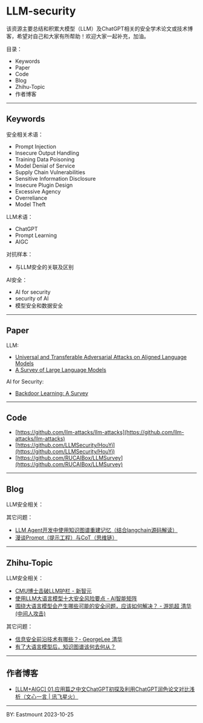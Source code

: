 # LLM-security
该资源主要总结和积累大模型（LLM）及ChatGPT相关的安全学术论文或技术博客，希望对自己和大家有所帮助！欢迎大家一起补充，加油。

目录：
- Keywords
- Paper
- Code
- Blog
- Zhihu-Topic
- 作者博客



---

## Keywords

安全相关术语：
- Prompt Injection
- Insecure Output Handling
- Training Data Poisoning
- Model Denial of Service
- Supply Chain Vulnerabilities
- Sensitive Information Disclosure
- Insecure Plugin Design
- Excessive Agency
- Overreliance
- Model Theft

LLM术语：
- ChatGPT
- Prompt Learning
- AIGC

对抗样本：
- 与LLM安全的关联及区别


AI安全：
- AI for security
- security of AI
- 模型安全和数据安全


---

## Paper

LLM:
- [Universal and Transferable Adversarial Attacks on Aligned Language Models](https://arxiv.org/abs/2307.15043)
- [A Survey of Large Language Models](https://arxiv.org/abs/2303.18223)

AI for Security:
- [Backdoor Learning: A Survey](https://arxiv.org/pdf/2007.08745.pdf)



---

## Code

- [https://github.com/llm-attacks/llm-attacks](https://github.com/llm-attacks/llm-attacks)
- [https://github.com/LLMSecurity/HouYi](https://github.com/LLMSecurity/HouYi)
- [https://github.com/RUCAIBox/LLMSurvey](https://github.com/RUCAIBox/LLMSurvey)



---

## Blog

LLM安全相关：

其它问题：
- [LLM Agent开发中使用知识图谱重建记忆（结合langchain源码解读）](https://zhuanlan.zhihu.com/p/653130483)
- [漫谈Prompt（提示工程）与CoT（思维链）](https://zhuanlan.zhihu.com/p/608789453)

---

## Zhihu-Topic

LLM安全相关：
- [CMU博士击破LLM护栏 - 新智元](https://zhuanlan.zhihu.com/p/601197560)
- [使用LLM大语言模型十大安全风险要点 - AI智能矩阵](https://zhuanlan.zhihu.com/p/648484025)
- [围绕大语言模型会产生哪些可能的安全问题，应该如何解决？ - 游凯超 清华(中间人攻击)](https://www.zhihu.com/question/588237969/answer/2998999964)

其它问题：
- [信息安全前沿技术有哪些？- GeorgeLee 清华](https://www.zhihu.com/question/25024086/answer/1733966674)
- [有了大语言模型后，知识图谱该何去何从？](https://www.zhihu.com/question/588865784/answer/2957295570)

---

## 作者博客
- [[LLM+AIGC] 01.应用篇之中文ChatGPT初探及利用ChatGPT润色论文对比浅析（文心一言 | 讯飞星火）](https://blog.csdn.net/Eastmount/article/details/132971425)



----


BY: Eastmount 2023-10-25
